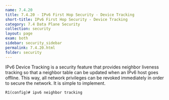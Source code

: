 ```yaml
---
name: 7.4.20
title: 7.4.20 - IPv6 First Hop Security - Device Tracking
short-title: IPv6 First Hop Security - Device Tracking
category: 7.4 Data Plane Security
collection: security
layout: page
exam: both
sidebar: security_sidebar
permalink: 7.4.20.html
folder: security
---
```

IPv6 Device Tracking is a security feature that provides neighbor liveness tracking so that a neighbor table can be updated when an IPv6 host goes offline. This way, all network privileges can be revoked immediately in order to secure the network. It is simple to implement.
```
R1(config)# ipv6 neighbor tracking
```


